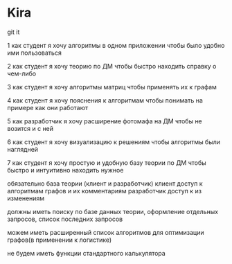 # Kira
git it


1 
как студент 
я хочу алгоритмы в одном приложении
чтобы было удобно ими пользоваться


2
как студент 
я хочу теорию по ДМ
чтобы быстро находить справку о чем-либо

3 
как студент 
я хочу алгоритмы матриц
чтобы применять их к графам

4 
как студент 
я хочу пояснения к алгоритмам
чтобы понимать на примере как они работают

5
как разработчик 
я хочу расширение фотомафа на ДМ
чтобы не возится и с ней

6
как студент 
я хочу визуализацию к решениям
чтобы алгоритмы были наглядней

7
как студент 
я хочу простую и удобную базу теории по ДМ
чтобы быстро и интуитивно находить нужное

обязательно 
база теории (клиент и разработчик)
клиент доступ к алгоритмам графов и их комментариям
разработчик доступ к из изменениям

должны иметь поиску по базе данных теории, оформление отдельных запросов, список последних запросов

можем иметь расширенный список алгоритмов для оптимизации графов(в применении к логистике) 

не будем иметь функции стандартного калькулятора




